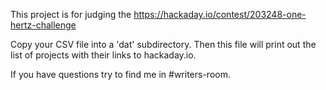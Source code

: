 This project is for judging the https://hackaday.io/contest/203248-one-hertz-challenge

Copy your CSV file into a 'dat' subdirectory. Then this file will print out the list of projects with their links to hackaday.io.

If you have questions try to find me in #writers-room.
